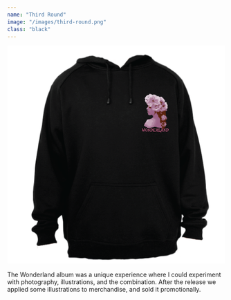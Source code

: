 ```yaml
---
name: "Third Round"
image: "/images/third-round.png"
class: "black"
---
```


![](/images/hoodie-black.png)

The Wonderland album was a unique experience where I could experiment with photography, illustrations, and the combination. After the release we applied some illustrations to merchandise, and sold it promotionally.
